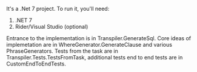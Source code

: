 It's a .Net 7 project. To run it, you'll need:
1. .NET 7
2. Rider/Visual Studio (optional) 

Entrance to the implementation is in Transpiler.GenerateSql. Core ideas of implemetation are in WhereGenerator.GenerateClause and various PhraseGenerators.
Tests from the task are in Transpiler.Tests.TestsFromTask, additional tests end to end tests are in CustomEndToEndTests. 
